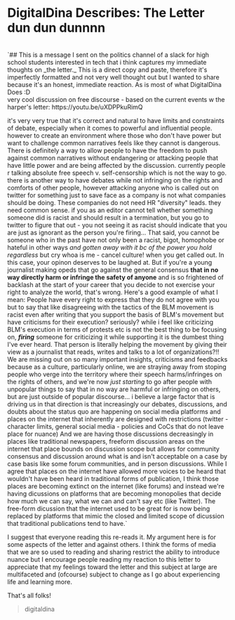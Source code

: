 # DigitalDina Describes: **The Letter** dun dun dunnnn
<br>
`## This is a message I sent on the politics channel of a slack for high school students interested in tech that i think captures my immediate thoughts on _the letter._ This is a direct copy and paste, therefore it's imperfectly formatted and not very well thought out but I wanted to share because it's an honest, immediate reaction. As is most of what DigitalDina Does :D
<br>
very cool discussion on free discourse - based on the current events w the harper's letter:
https://youtu.be/uXDPPkuRimQ

it's very very true that it's correct and natural to have limits and constraints of debate, especially when it comes to powerful and influential people. however to create an environment where those who don't have power but want to challenge common narratives feels like they cannot is dangerous.
There is definitely a way to allow people to have the freedom to push against common narratives without endangering or attacking people that have little power and are being affected by the discussion. currently people r talking absolute free speech v. self-censorship which is not the way to go. there is another way to have debates while not infringing on the rights and comforts of other people, however attacking anyone who is called out on twitter for something just to save face as a company is not what companies should be doing.
These companies do not need HR "diversity" leads. they need common sense. if you as an editor cannot tell whether something someone did is racist and should result in a termination, but you go to twitter to figure that out - you not seeing it as racist should indicate that you are just as ignorant as the person you're firing...
That said, you cannot be someone who in the past have not only been a racist, bigot, homophobe or hateful in other ways _and gotten away with it bc of the power you hold regardless_ but cry whoa is me - cancel culture! when you get called out. In this case, your opinon deserves to be laughed at.
But if you're a young journalist making opeds that go against the general consensus **that in no way directly harm or infringe the safety of anyone** and is so frightened of backlash at the start of your career that you decide to not exercise your right to analyze the world, that's wrong.
Here's a good example of what I mean: People have every right to express that they do not agree with you but to say that like disagreeing with the tactics of the BLM movement is racist even after writing that you support the basis of BLM's movement but have criticisms for their execution? seriously? while i feel like criticizing BLM's execution in terms of protests etc is not the best thing to be focusing on, ***firing*** someone for criticizing it while supporting it is the dumbest thing I've ever heard. That person is literally helping the movement by giving their view as a journalist that reads, writes and talks to a lot of organizations?!!
We are missing out on so many important insights, criticisms and feedbacks because as a culture, particularly online, we are straying away from stoping people who verge into the territory where their speech harms/infringes on the rights of others, and we're now *just starting* to go after people with unpopular things to say that in no way are harmful or infringing on others, but are just outside of popular discourse... i believe a large factor that is driving us in that direction is that increasingly our debates, discussions, and doubts about the status quo are happening on social media platforms and places on the internet that inherently are designed with restrictions (twitter - character limits, general social media - policies and CoCs that do not leave place for nuance) And we are having those discussions decreasingly in places like traditional newspapers, freeform discussion areas on the internet that place bounds on discussion scope but allows for community consensus and discussion around what is and isn't acceptable on a case by case basis like some forum communities, and in person discussions. While I agree that places on the internet have allowed more voices to be heard that wouldn't have been heard in traditional forms of publication, I think those places are becoming extinct on the internet (like forums) and instead we're having dicussions on platforms that are becoming monopolies that decide how much we can say, what we can and can't say etc (like Twitter). The free-form dicussion that the internet used to be great for is now being replaced by platforms that mimic the closed and limited scope of dicussion that traditional publications tend to have.`

I suggest that everyone reading this re-reads it. My argument here is for some aspects of the letter and against others. I think the forms of media that we are so used to reading and sharing restrict the ability to introduce nuance but I encourage people reading my reaction to this letter to appreciate that my feelings toward the letter and this subject at large are multifaceted and (ofcourse) subject to change as I go about experiencing life and learning more. 

That's all folks! 

> digitaldina 

